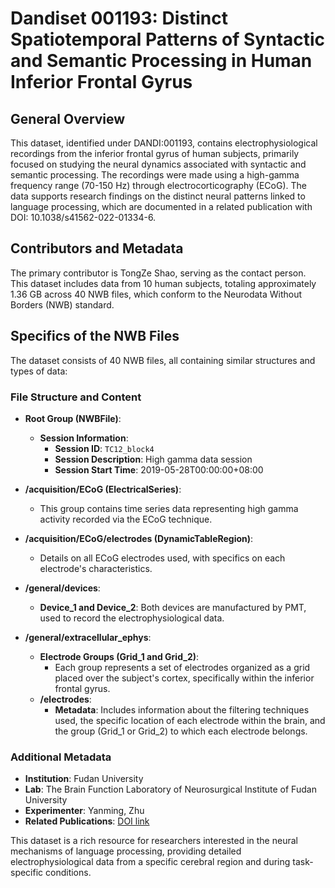 # Dandiset 001193: Distinct Spatiotemporal Patterns of Syntactic and Semantic Processing in Human Inferior Frontal Gyrus

## General Overview
This dataset, identified under DANDI:001193, contains electrophysiological recordings from the inferior frontal gyrus of human subjects, primarily focused on studying the neural dynamics associated with syntactic and semantic processing. The recordings were made using a high-gamma frequency range (70-150 Hz) through electrocorticography (ECoG). The data supports research findings on the distinct neural patterns linked to language processing, which are documented in a related publication with DOI: 10.1038/s41562-022-01334-6.

## Contributors and Metadata
The primary contributor is TongZe Shao, serving as the contact person. This dataset includes data from 10 human subjects, totaling approximately 1.36 GB across 40 NWB files, which conform to the Neurodata Without Borders (NWB) standard.

## Specifics of the NWB Files
The dataset consists of 40 NWB files, all containing similar structures and types of data:

### File Structure and Content
- **Root Group (NWBFile)**:
  - **Session Information**:
    - **Session ID**: `TC12_block4`
    - **Session Description**: High gamma data session
    - **Session Start Time**: 2019-05-28T00:00:00+08:00

- **/acquisition/ECoG (ElectricalSeries)**:
  - This group contains time series data representing high gamma activity recorded via the ECoG technique.

- **/acquisition/ECoG/electrodes (DynamicTableRegion)**:
  - Details on all ECoG electrodes used, with specifics on each electrode's characteristics.

- **/general/devices**:
  - **Device_1 and Device_2**: Both devices are manufactured by PMT, used to record the electrophysiological data.

- **/general/extracellular_ephys**:
  - **Electrode Groups (Grid_1 and Grid_2)**:
    - Each group represents a set of electrodes organized as a grid placed over the subject's cortex, specifically within the inferior frontal gyrus.
  - **/electrodes**:
    - **Metadata**: Includes information about the filtering techniques used, the specific location of each electrode within the brain, and the group (Grid_1 or Grid_2) to which each electrode belongs.

### Additional Metadata
- **Institution**: Fudan University
- **Lab**: The Brain Function Laboratory of Neurosurgical Institute of Fudan University
- **Experimenter**: Yanming, Zhu
- **Related Publications**: [DOI link](http://doi.org/10.1038/s41562-022-01334-6)

This dataset is a rich resource for researchers interested in the neural mechanisms of language processing, providing detailed electrophysiological data from a specific cerebral region and during task-specific conditions.
